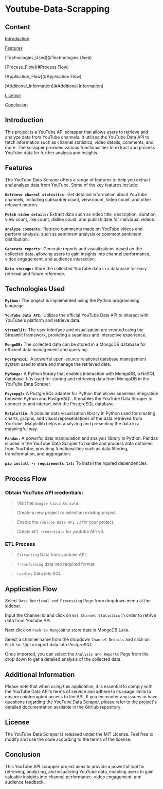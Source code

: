 # Youtube-Data-Scrapping
## Content

[Introduction](#Introduction)

[Features](#Features)

[Technologies_Used](#Technologies Used)

[Process_Flow](#Process Flow) 

[Application_Flow](#Application Flow)

[Additional_Information](#Additional Information)

[License](#License)

[Conclusion](#Conclusion)

## Introduction
This project is a YouTube API scrapper that allows users to retrieve and analyze data from YouTube channels. It utilizes the YouTube Data API to fetch information such as channel statistics, video details, comments, and more. The scrapper provides various functionalities to extract and process YouTube data for further analysis and insights.

## Features
The YouTube Data Scraper offers a range of features to help you extract and analyze data from YouTube. Some of the key features include:

**`Retrieve channel statistics:`** 
Get detailed information about YouTube channels, including subscriber count, view count, video count, and other relevant metrics.

**`Fetch video details:`** 
Extract data such as video title, description, duration, view count, like count, dislike count, and publish date for individual videos.

**`Analyze comments:`** 
Retrieve comments made on YouTube videos and perform analysis, such as sentiment analysis or comment sentiment distribution.

**`Generate reports:`** 
Generate reports and visualizations based on the collected data, allowing users to gain insights into channel performance, video engagement, and audience interaction.

**`Data storage:`** 
Store the collected YouTube data in a database for easy retrieval and future reference.

## Technologies Used
**`Python:`** The project is implemented using the Python programming language.

**`YouTube Data API:`** Utilizes the official YouTube Data API to interact with YouTube's platform and retrieve data.

**`Streamlit:`** The user interface and visualization are created using the Streamlit framework, providing a seamless and interactive experience.

**`MongoDB:`** The collected data can be stored in a MongoDB database for efficient data management and querying.

**`PostgreSQL:`** A powerful open-source relational database management system used to store and manage the retrieved data.

**`PyMongo:`** A Python library that enables interaction with MongoDB, a NoSQL database. It is used for storing and retrieving data from MongoDB in the YouTube Data Scraper.

**`Psycopg2:`** A PostgreSQL adapter for Python that allows seamless integration between Python and PostgreSQL. It enables the YouTube Data Scraper to connect to and interact with the PostgreSQL database.

**`Matplotlib:`** A popular data visualization library in Python used for creating charts, graphs, and visual representations of the data retrieved from YouTube. Matplotlib helps in analyzing and presenting the data in a meaningful way.

**`Pandas:`** A powerful data manipulation and analysis library in Python. Pandas is used in the YouTube Data Scraper to handle and process data obtained from YouTube, providing functionalities such as data filtering, transformation, and aggregation.

**`pip install -r requirements.txt:`** To install the rquired dependencies.

## Process Flow
### Obtain YouTube API credentials:
> Visit the `Google Cloud Console`.

> Create a new project or select an existing project.

> Enable the `YouTube Data API v3` for your project.

> Create `API credentials` for youtube API v3.

### ETL Process
> `Extracting` Data from youtube API.

> `Transforming` data into required format.

> `Loading` Data into SQL

## Application Flow
Select `Data Retrieval and Processing` Page from dropdown menu at the sidebar.

Input the Channel Id and click on `Get Channel Statistics` in order to retrive data from Youtube API.

Next click on `Push to MongoDB` to store data in MongoDB Lake.

Select a channel name from the dropdown `Channel Details` and click on `Push to SQL` to import data into PostgreSQL.

Once imported, you can select the `Analysis and Reports` Page from the drop down to get a detailed analysis of the collected data.


## Additional Information
Please note that when using this application, it is essential to comply with the YouTube Data API's terms of service and adhere to its usage limits to ensure uninterrupted access to the API. If you encounter any issues or have questions regarding the YouTube Data Scraper, please refer to the project's detailed documentation available in the GitHub repository.

## License
The YouTube Data Scraper is released under the MIT License. Feel free to modify and use the code according to the terms of the license.

## Conclusion
This YouTube API scrapper project aims to provide a powerful tool for retrieving, analyzing, and visualizing YouTube data, enabling users to gain valuable insights into channel performance, video engagement, and audience feedback.
